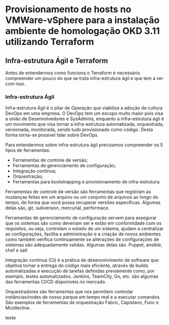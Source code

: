 # Provisionamento de hosts no VMWare-vSphere para a instalação ambiente de homologação OKD 3.11 utilizando Terraform


## Infra-estrutura Ágil e Terraform

Antes de entendermos como funciona o Terraform é necessário compreender um pouco do que se trata infra-estrutura ágil e que tem a ver com isso. 

### Infra-estrutura Ágil

Infra-estrutura Ágil é o pilar de Operação que viabiliza a adoção de cultura DevOps em uma empresa. O DevOps tem um escopo muito maior pois visa a união de Desenvolvedores e SysAdmins, enquanto a infra-estrutura ágil é um movimento que visa tornar a infra-estrutura automatizada, orquestrada, versionada, monitorada, sendo tudo provisionado como código. Desta forma torna-se possível falar sobre DevOps.

Para entendermos sobre infra-estrutura ágil precisamos compreender os 5 tipos de ferramentas:

- Ferramentas de controle de versão; 
- Ferramentas de gerenciamento de configuração; 
- Integração continua; 
- Orquestração; 
- Ferramentas para bootstrapping e provisionamento de infra-estrutura;

Ferramentas de controle de versão são ferramentas que registram as mudanças feitas em um arquivo ou um conjunto de arquivos ao longo do tempo, de forma que você possa recuperar versões específicas. Algumas delas são, git, subversion, mercurial, performace.

Ferramentas de gerenciamento de configuração servem para assegurar que os sistemas são como deveriam ser e estão em conformidade com os requisitos, ou seja, controlam o estado de um sistema, ajudam a centralizar as configurações, facilita a administração e a criação de novos ambientes como também verifica continuamente se alterações de configurações de sistemas são adequadamente validas. Algumas delas são. Puppet, ansible, chef e salt

Integração contínua (CI) é a prática de desenvolvimento de software que objetiva tornar a entrega do código mais eficiente, através de builds automatizadas e execução de tarefas definidas previamente como, por exemplo, testes automatizados. Jenkins, TeamCity, Go, etc. são algumas das ferramentas CI/CD disponíveis no mercado.

Orquestradores são ferramentas que nos permitem controlar instâncias/nodes de nosso parque em tempo real e a executar comandos. São exemplos de ferramentas de orquestração Fabric, Capistano, Func e Mcollective.

teste